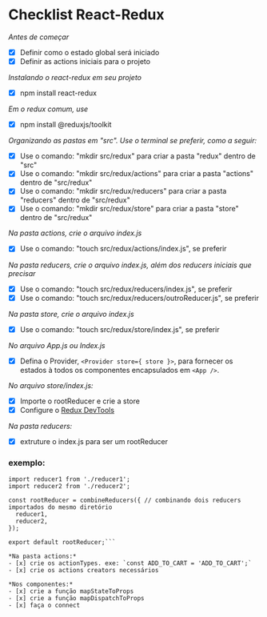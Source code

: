 # Checklist React-Redux

*Antes de começar*
- [x] Definir como o estado global será iniciado
- [x] Definir as actions iniciais para o projeto

*Instalando o react-redux em seu projeto*
- [x] npm install react-redux

*Em o redux comum, use*
- [x] npm install @reduxjs/toolkit

*Organizando as pastas em "src". Use o terminal se preferir, como a seguir:*
- [x] Use o comando: "mkdir src/redux" para criar a pasta "redux" dentro de "src"
- [x] Use o comando: "mkdir src/redux/actions" para criar a pasta "actions" dentro de "src/redux"
- [x] Use o comando: "mkdir src/redux/reducers" para criar a pasta "reducers" dentro de "src/redux"
- [x] Use o comando: "mkdir src/redux/store" para criar a pasta "store" dentro de "src/redux"

*Na pasta actions, crie o arquivo index.js*
- [x] Use o comando:  "touch src/redux/actions/index.js", se preferir

*Na pasta reducers, crie o arquivo index.js, além dos reducers iniciais que precisar*
- [x] Use o comando:  "touch src/redux/reducers/index.js", se preferir
- [x] Use o comando:  "touch src/redux/reducers/outroReducer.js", se preferir

*Na pasta store, crie o arquivo index.js*
- [x] Use o comando:  "touch src/redux/store/index.js", se preferir

*No arquivo App.js ou Index.js*
- [x] Defina o Provider, `<Provider store={ store }>`, para fornecer os estados à todos os componentes encapsulados em `<App />`.

*No arquivo store/index.js:*
- [x] Importe o rootReducer e crie a store
- [x] Configure o [Redux DevTools](https://github.com/reduxjs/redux-devtools)

*Na pasta reducers:*
- [x] extruture o index.js para ser um rootReducer
### exemplo:
```import { combineReducers } from 'redux'; // importe o combineReducers para unificar quantos reducers precisar
import reducer1 from './reducer1';
import reducer2 from './reducer2';

const rootReducer = combineReducers({ // combinando dois reducers importados do mesmo diretório
  reducer1,
  reducer2,
});

export default rootReducer;```

*Na pasta actions:*
- [x] crie os actionTypes. exe: `const ADD_TO_CART = 'ADD_TO_CART';`
- [x] crie os actions creators necessários

*Nos componentes:*
- [x] crie a função mapStateToProps
- [x] crie a função mapDispatchToProps
- [x] faça o connect